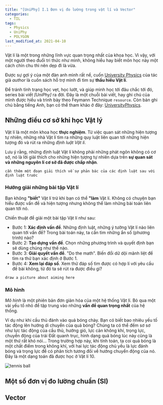 ```yaml
---
title: "[UniPhy] I.1 Đơn vị đo lường trong vật lí và Vector"
categories:
  - TIL
tags:
  - Physics
  - UniPhy
  - POLYGON
last_modified_at: 2021-04-10
---
```


Vật lí là một trong những lĩnh vực quan trọng nhất của khoa học. Vì vậy, với một người theo đuổi tri thức như mình, không hiểu hay biết môn học này một cách chỉn chu thì nên dẹp đi là vừa.

Được sự gợi ý của một đàn anh mình rất nể, cuốn [University Physics](\link) của tác giả *author* là cuốn sách hỗ trợ mình đi tìm sự **thấu hiểu Vật lí**.

Để tránh tình trạng học vẹt, học lướt, và giúp mình học tới đâu chắc tới đó, series bài viết *[UniPhy]* ra đời. Đây là một chuỗi bài viết, hay ghi chú của mình được hiểu và trình bày theo Feymann Technique `resource`. Còn bản ghi chú bằng tiếng Anh, bạn có thể  tham khảo ở đây: [UniversityPhysics](\link).

## Những điều cơ sở khi học Vật lý

Vật lí là một môn khoa học **thực nghiệm**. Từ việc quan sát những hiện tượng tự nhiên, những nhà Vật lí tìm ra những quy luật liên quan tới những hiện tượng đó và rút ra những *định luật Vật lí*.

Lưu ý rằng, những định luật Vật lí không phải những phát ngôn không có cơ sở, nó là lời giải thích cho những hiện tượng tự nhiên dựa trên **sự quan sát và những nguyên lí cơ sở đã được chấp nhận**.

`cần thêm một đoạn giải thích về sự phản bác của các định luật sau với định luật trước`

### Hướng giải những bài tập Vật lí

Bạn không **"biết"** Vật lí trừ khi bạn có thể **"làm** Vật lí. Không có chuyện bạn hiểu được vấn đề và hiện tượng nhưng không thể làm những bài toán liên quan tới nó.

Chiến thuật để giải một bài tập Vật lí như sau:

- Bước 1: **Xác định vấn đề**. Những định luật, những ý tưởng Vật lí nào liên quan tới vấn đề? Trong bài toán này, ta cần tìm những ẩn số (phương trình) nào?
- Bước 2: **Tạo dựng vấn đề**. Chọn những phương trình và quyết định bạn sẽ dùng chúng như thế nào.
- Bước 3: **Giải quyết vấn đề**. "Do the math". Biến đổi dữ dội mãnh liệt để tìm ra thứ bạn xác định ở Bước 1.
- Bước 4: **Xem lại đáp số**. Xem thử đáp số tìm được có hợp lí với yêu cầu đề bài không, từ đó ta sẽ rút ra được điều gì?

`draw a picture about aiming here`

### Mô hình

*Mô hình* là một phiên bản đơn giản hóa của một hệ thống Vật lí. Bỏ qua một vài yếu tố nhỏ để tập trung vào những **vấn đề quan trọng nhất** của hệ thống.

Ví dụ như khi cầu thủ đánh vào quả bóng chày. Bạn có biết bao nhiêu yếu tố tác động lên hướng di chuyển của quả bóng? Chúng ta có thể đếm sơ sơ như lực tác động của cầu thủ, hướng gió, lực cản không khí, trọng lực, chuyển động của trái Đất quanh trục, hình dạng quả bóng lúc này cũng là một thứ rất khó nói... Trong trường hợp này, khi tính toán, ta coi quả bóng là một chất điểm trong không khí, với hai lực tác động chủ yếu là lực đánh bóng và trọng lực để có phân tích tương đối về hướng chuyển động của nó. Đây là một dạng toán đã được học ở Vật lí 10.

![tennis ball](https://i.imgur.com/vutQDLH.jpg)

## Một số đơn vị đo lường chuẩn (SI)



## Vector
